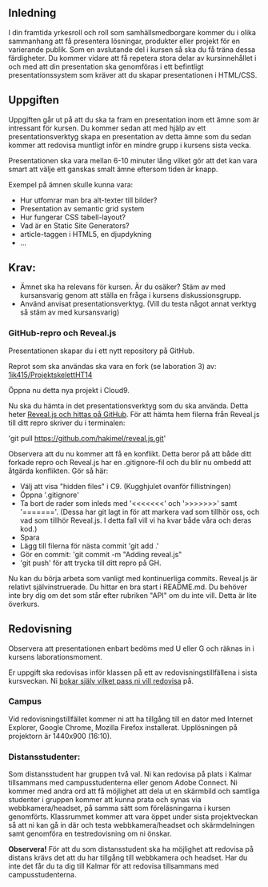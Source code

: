  
## Inledning
I din framtida yrkesroll och roll som samhällsmedborgare kommer du i olika sammanhang att få presentera lösningar, produkter eller projekt för en varierande publik. Som en avslutande del i kursen så ska du få träna dessa färdigheter. Du kommer vidare att få repetera stora delar av kursinnehållet i och med att din presentation ska genomföras i ett befintligt presentationssystem som kräver att du skapar presentationen i HTML/CSS.

## Uppgiften
Uppgiften går ut på att du ska ta fram en presentation inom ett ämne som är intressant för kursen. Du kommer sedan att med hjälp av ett presentationsverktyg skapa en presentation av detta ämne som du sedan kommer att redovisa muntligt inför en mindre grupp i kursens sista vecka.

Presentationen ska vara mellan 6-10 minuter lång vilket gör att det kan vara smart att välje ett ganskas smalt ämne eftersom tiden är knapp.

Exempel på ämnen skulle kunna vara:
- Hur utfomrar man bra alt-texter till bilder?
- Presentation av semantic grid system
- Hur fungerar CSS tabell-layout?
- Vad är en Static Site Generators?
- article-taggen i HTML5, en djupdykning
- ...

## Krav:
- Ämnet ska ha relevans för kursen. Är du osäker? Stäm av med kursansvarig genom att ställa en fråga i kursens diskussionsgrupp.
- Använd anvisat presentationsverktyg. (Vill du testa något annat verktyg så stäm av med kursansvarig)

### GitHub-repro och Reveal.js
Presentationen skapar du i ett nytt repository på GitHub. 

Reprot som ska användas ska vara en fork (se laboration 3) av: [1ik415/ProjektskelettHT14](https://github.com/1ik415/ProjektskelettHT14)

Öppna nu detta nya projekt i Cloud9.

Nu ska du hämta in det presentationsverktyg som du ska använda. Detta heter [Reveal.js och hittas på GitHub](https://github.com/hakimel/reveal.js). För att hämta hem filerna från Reveal.js till ditt repro skriver du i terminalen:

'git pull https://github.com/hakimel/reveal.js.git'

Observera att du nu kommer att få en konflikt. Detta beror på att både ditt forkade repro och Reveal.js har en .gitignore-fil och du blir nu ombedd att åtgärda konflikten. Gör så här:
* Välj att visa "hidden files" i C9. (Kugghjulet ovanför fillistningen)
* Öppna '.gitignore'
* Ta bort de rader som inleds med '<<<<<<<' och '>>>>>>>' samt '======='. (Dessa har git lagt in för att markera vad som tillhör oss, och vad som tillhör Reveal.js. I detta fall vill vi ha kvar både våra och deras kod.)
* Spara
* Lägg till filerna för nästa commit 'git add .'
* Gör en commit: 'git commit -m "Adding reveal.js"
* 'git push' för att trycka till ditt repro på GH.

Nu kan du börja arbeta som vanligt med kontinuerliga commits. Reveal.js är relativt självinstruerade. Du hittar en bra start i README.md. Du behöver inte bry dig om det som står efter rubriken "API" om du inte vill. Detta är lite överkurs.

 
## Redovisning
Observera att presentationen enbart bedöms med U eller G och räknas in i kursens laborationsmoment.

Er uppgift ska redovisas inför klassen på ett av redovisningstillfällena i sista kursveckan. Ni [bokar själv vilket pass ni vill redovisa](//coursepress.lnu.se/kurs/webbteknisk-introduktion/laborationer/webbsideprojekt-redovisningstider/) på.

### Campus
Vid redovisningstillfället kommer ni att ha tillgång till en dator med Internet Explorer, Google Chrome, Mozilla Firefox installerat. Upplösningen på projektorn är 1440x900 (16:10).

### Distansstudenter:
Som distansstudent har gruppen två val. Ni kan redovisa på plats i Kalmar tillsammans med campusstudenterna eller genom Adobe Connect.
Ni kommer med andra ord att få möjlighet att dela ut en skärmbild och samtliga studenter i gruppen kommer att kunna prata och synas via webbkamera/headset, på samma sätt som föreläsningarna i kursen genomförts.
Klassrummet kommer att vara öppet under sista projektveckan så att ni kan gå in där och testa webbkamera/headset och skärmdelningen samt genomföra en testredovisning om ni önskar.

**Observera!** För att du som distansstudent ska ha möjlighet att redovisa på distans krävs det att du har tillgång till webbkamera och headset. Har du inte det får du ta dig till Kalmar för att redovisa tillsammans med campusstudenterna.
